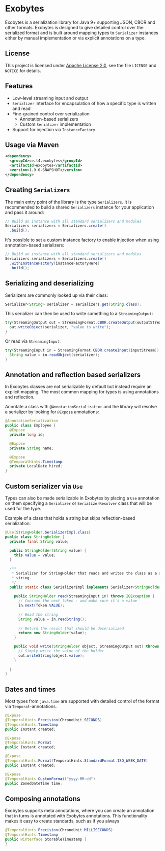 # Exobytes

Exobytes is a serialization library for Java 9+ supporting JSON, CBOR and
other formats. Exobytes is designed to give detailed control over the serialized
format and is built around mapping types to `Serializer` instances either by
manual implementation or via explicit annotations on a type.

## License

This project is licensed under [Apache License 2.0](https://www.apache.org/licenses/LICENSE-2.0),
see the file `LICENSE` and `NOTICE` for details.

## Features

* Low-level streaming input and output
* `Serializer` interface for encapsulation of how a specific type is written and read
* Fine-grained control over serialization
  * Annotation-based serializers
  * Custom `Serializer` implementation
* Support for injection via `InstanceFactory`

## Usage via Maven

```xml
<dependency>
  <groupId>se.l4.exobytes</groupId>
  <artifactId>exobytes</artifactId>
  <version>1.0.0-SNAPSHOT</version>
</dependency>
```

## Creating `Serializers`

The main entry point of the library is the type `Serializers`. It is recommended
to build a shared `Serializers` instance for your application and pass it
around:

```java
// Build an instance with all standard serializers and modules
Serializers serializers = Serializers.create()
  .build();
```

It's possible to set a custom instance factory to enable injection when using
annotation-based serializers:

```java
// Build an instance with all standard serializers and modules
Serializers serializers = Serializers.create()
  .withInstanceFactory(instanceFactoryHere)
  .build();
```

## Serializing and deserializing

Serializers are commonly looked up via their class:

```java
Serializer<String> serializer = serializers.get(String.class);
```

This serializer can then be used to write something to a `StreamingOutput`:

```java
try(StreamingOutput out = StreamingFormat.CBOR.createOutput(outputStream)) {
  out.writeObject(serializer, "value to write");
}
```

Or read via `StreamingInput`:

```java
try(StreamingInput in = StreamingFormat.CBOR.createInput(inputStream)) {
  String value = in.readObject(serializer);
}
```

## Annotation and reflection based serializers

In Exobytes classes are not serializable by default but instead require 
an explicit mapping. The most common mapping for types is using annotations and
reflection.

Annotate a class with `@AnnotationSerialization` and the library will resolve
a serializer by looking for `@Expose` annotations:

```java
@AnnotationSerialization
public class Employee {
  @Expose
  private long id;

  @Expose
  private String name;

  @Expose
  @TemporalHints.Timestamp
  private LocalDate hired;
}
```

## Custom serializer via `Use`

Types can also be made serializable in Exobytes by placing a `Use` annotation 
on them specifying a `Serializer` or `SerializerResolver` class that will be
used for the type.

Example of a class that holds a string but skips reflection-based serialization:

```java
@Use(StringHolder.SerializerImpl.class)
public class StringHolder {
  private final String value;

  public StringHolder(String value) {
    this.value = value;
  }
  
  /**
   * Serializer for StringHolder that reads and writes the class as a single
   * string.
   */
  public static class SerializerImpl implements Serializer<StringHolder> {
    
    public StringHolder read(StreamingInput in) throws IOException {
      // Consume the next token - and make sure it's a value
      in.next(Token.VALUE);
      
      // Read the string
      String value = in.readString();
      
      // Return the result that should be deserialized
      return new StringHolder(value);
    }

    public void write(StringHolder object, StreamingOutput out) throws IOException {
      // Simply write the value of the holder
      out.writeString(object.value);
    }
  
  }
}
```

## Dates and times

Most types from `java.time` are supported with detailed control of the format
via `Temporal`-annotations.

```java
@Expose
@TemporalHints.Precision(ChronoUnit.SECONDS)
@TemporalHints.Timestamp
public Instant created;

@Expose
@TemporalHints.Format
public Instant created;

@Expose
@TemporalHints.Format(TemporalHints.StandardFormat.ISO_WEEK_DATE)
public Instant created;

@Expose
@TemporalHints.CustomFormat("yyyy-MM-dd")
public ZonedDateTime time;
```

## Composing annotations

Exobytes supports meta annotations, where you can create an annotation that
in turns is annotated with Exobytes annotations. This functionality makes it
easy to create standards, such as if you always

```java
@TemporalHints.Precision(ChronoUnit.MILLISECONDS)
@TemporalHints.Timestamp
public @interface StorableTimestamp {
}
```
